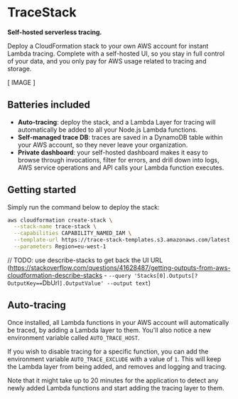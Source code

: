 # TraceStack

**Self-hosted serverless tracing.**

Deploy a CloudFormation stack to your own AWS account for instant Lambda tracing.
Complete with a self-hosted UI, so you stay in full control of your data, and you
only pay for AWS usage related to tracing and storage.

[ IMAGE ]

## Batteries included

- **Auto-tracing**: deploy the stack, and a Lambda Layer for tracing will
  automatically be added to all your Node.js Lambda functions.
- **Self-managed trace DB**: traces are saved in a DynamoDB table within your
  AWS account, so they never leave your organization.
- **Private dashboard**: your self-hosted dashboard makes it easy to browse
  through invocations, filter for errors, and drill down into logs, AWS
  service operations and API calls your Lambda function executes.

## Getting started

Simply run the command below to deploy the stack:

```bash
aws cloudformation create-stack \
  --stack-name trace-stack \
  --capabilities CAPABILITY_NAMED_IAM \
  --template-url https://trace-stack-templates.s3.amazonaws.com/latest.yml \
  --parameters Region=eu-west-1
```

// TODO: use describe-stacks to get back the UI URL (https://stackoverflow.com/questions/41628487/getting-outputs-from-aws-cloudformation-describe-stacks - `--query 'Stacks[0].Outputs[?OutputKey==`DbUrl`].OutputValue' --output text`)

## Auto-tracing

Once installed, all Lambda functions in your AWS account will automatically be traced,
by adding a Lambda layer to them. You'll also notice a new environment variable called `AUTO_TRACE_HOST`.

If you wish to disable tracing for a specific function, you can add the environment variable `AUTO_TRACE_EXCLUDE` 
with a value of `1`. This will keep the Lambda layer from being added, and removes and logging and tracing.

Note that it might take up to 20 minutes for the application to detect any newly added Lambda functions and
start adding the tracing layer to them.